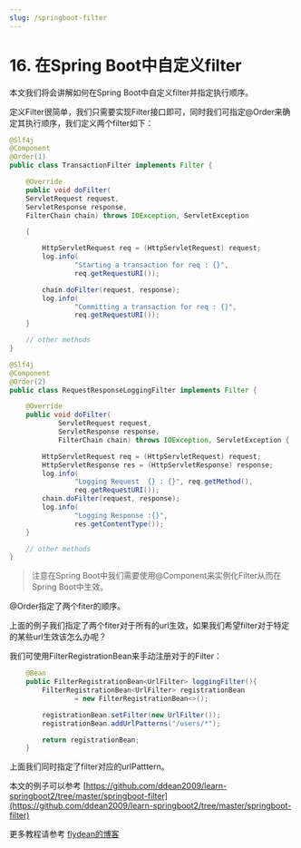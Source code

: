 ```yaml
---
slug: /springboot-filter
---
```


# 16. 在Spring Boot中自定义filter

本文我们将会讲解如何在Spring Boot中自定义filter并指定执行顺序。

定义Filter很简单，我们只需要实现Filter接口即可，同时我们可指定@Order来确定其执行顺序，我们定义两个filter如下：

~~~java
@Slf4j
@Component
@Order(1)
public class TransactionFilter implements Filter {

    @Override
    public void doFilter(
    ServletRequest request,
    ServletResponse response,
    FilterChain chain) throws IOException, ServletException

    {

        HttpServletRequest req = (HttpServletRequest) request;
        log.info(
                "Starting a transaction for req : {}",
                req.getRequestURI());

        chain.doFilter(request, response);
        log.info(
                "Committing a transaction for req : {}",
                req.getRequestURI());
    }

    // other methods
}
~~~

~~~java
@Slf4j
@Component
@Order(2)
public class RequestResponseLoggingFilter implements Filter {

    @Override
    public void doFilter(
            ServletRequest request,
            ServletResponse response,
            FilterChain chain) throws IOException, ServletException {

        HttpServletRequest req = (HttpServletRequest) request;
        HttpServletResponse res = (HttpServletResponse) response;
        log.info(
                "Logging Request  {} : {}", req.getMethod(),
                req.getRequestURI());
        chain.doFilter(request, response);
        log.info(
                "Logging Response :{}",
                res.getContentType());
    }

    // other methods
}
~~~

> 注意在Spring Boot中我们需要使用@Component来实例化Filter从而在Spring Boot中生效。

@Order指定了两个fiter的顺序。

上面的例子我们指定了两个fiter对于所有的url生效，如果我们希望filter对于特定的某些url生效该怎么办呢？

我们可使用FilterRegistrationBean来手动注册对于的Filter：

~~~java
    @Bean
    public FilterRegistrationBean<UrlFilter> loggingFilter(){
        FilterRegistrationBean<UrlFilter> registrationBean
                = new FilterRegistrationBean<>();

        registrationBean.setFilter(new UrlFilter());
        registrationBean.addUrlPatterns("/users/*");

        return registrationBean;
    }
~~~

上面我们同时指定了filter对应的urlPatttern。

本文的例子可以参考 [https://github.com/ddean2009/learn-springboot2/tree/master/springboot-filter](https://github.com/ddean2009/learn-springboot2/tree/master/springboot-filter)

更多教程请参考 [flydean的博客](http://www.flydean.com)


